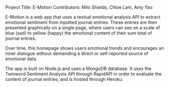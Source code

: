 Project Title: E-Motion
Contributors: Milo Shields, Chloe Lam, Amy Yao

E-Motion is a web app that uses a textual emotional analysis API to extract 
emotional sentiment from inputted journal entries. These entries are then presented
graphically on a single page, where users can see on a scale of blue (sad) to
yellow (happy) the emotional content of their sum total of journal entries.

Over time, this homepage shows users emotional trends and encourages an inner
dialogue without demanding a direct or self-reported source of emotional data.

The app is built on Node.js and uses a MongoDB database. It uses the Twinword
Sentiment Analysis API through RapidAPI in order to evaluate the content of
journal entries, and is hosted through Heroku.
